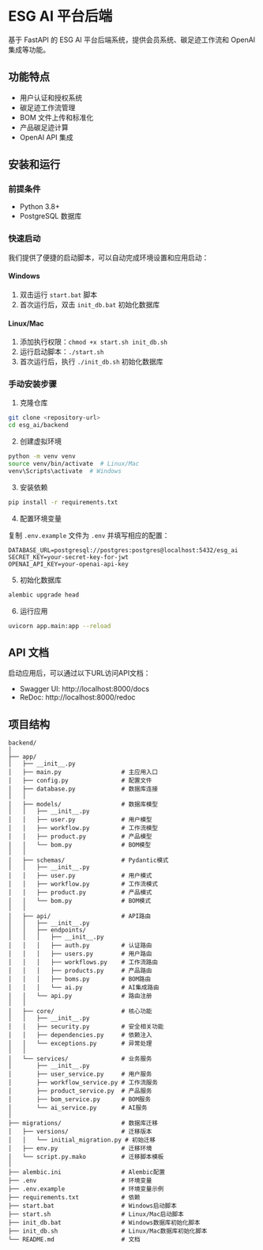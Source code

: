 # ESG AI 平台后端

基于 FastAPI 的 ESG AI 平台后端系统，提供会员系统、碳足迹工作流和 OpenAI 集成等功能。

## 功能特点

- 用户认证和授权系统
- 碳足迹工作流管理
- BOM 文件上传和标准化
- 产品碳足迹计算
- OpenAI API 集成

## 安装和运行

### 前提条件

- Python 3.8+
- PostgreSQL 数据库

### 快速启动

我们提供了便捷的启动脚本，可以自动完成环境设置和应用启动：

#### Windows

1. 双击运行 `start.bat` 脚本
2. 首次运行后，双击 `init_db.bat` 初始化数据库

#### Linux/Mac

1. 添加执行权限：`chmod +x start.sh init_db.sh`
2. 运行启动脚本：`./start.sh`
3. 首次运行后，执行 `./init_db.sh` 初始化数据库

### 手动安装步骤

1. 克隆仓库

```bash
git clone <repository-url>
cd esg_ai/backend
```

2. 创建虚拟环境

```bash
python -m venv venv
source venv/bin/activate  # Linux/Mac
venv\Scripts\activate  # Windows
```

3. 安装依赖

```bash
pip install -r requirements.txt
```

4. 配置环境变量

复制 `.env.example` 文件为 `.env` 并填写相应的配置：

```
DATABASE_URL=postgresql://postgres:postgres@localhost:5432/esg_ai
SECRET_KEY=your-secret-key-for-jwt
OPENAI_API_KEY=your-openai-api-key
```

5. 初始化数据库

```bash
alembic upgrade head
```

6. 运行应用

```bash
uvicorn app.main:app --reload
```

## API 文档

启动应用后，可以通过以下URL访问API文档：

- Swagger UI: http://localhost:8000/docs
- ReDoc: http://localhost:8000/redoc

## 项目结构

```
backend/
│
├── app/
│   ├── __init__.py
│   ├── main.py                 # 主应用入口
│   ├── config.py               # 配置文件
│   ├── database.py             # 数据库连接
│   │
│   ├── models/                 # 数据库模型
│   │   ├── __init__.py
│   │   ├── user.py             # 用户模型
│   │   ├── workflow.py         # 工作流模型
│   │   ├── product.py          # 产品模型
│   │   └── bom.py              # BOM模型
│   │
│   ├── schemas/                # Pydantic模式
│   │   ├── __init__.py
│   │   ├── user.py             # 用户模式
│   │   ├── workflow.py         # 工作流模式
│   │   ├── product.py          # 产品模式
│   │   └── bom.py              # BOM模式
│   │
│   ├── api/                    # API路由
│   │   ├── __init__.py
│   │   ├── endpoints/
│   │   │   ├── __init__.py
│   │   │   ├── auth.py         # 认证路由
│   │   │   ├── users.py        # 用户路由
│   │   │   ├── workflows.py    # 工作流路由
│   │   │   ├── products.py     # 产品路由
│   │   │   ├── boms.py         # BOM路由
│   │   │   └── ai.py           # AI集成路由
│   │   └── api.py              # 路由注册
│   │
│   ├── core/                   # 核心功能
│   │   ├── __init__.py
│   │   ├── security.py         # 安全相关功能
│   │   ├── dependencies.py     # 依赖注入
│   │   └── exceptions.py       # 异常处理
│   │
│   └── services/               # 业务服务
│       ├── __init__.py
│       ├── user_service.py     # 用户服务
│       ├── workflow_service.py # 工作流服务
│       ├── product_service.py  # 产品服务
│       ├── bom_service.py      # BOM服务
│       └── ai_service.py       # AI服务
│
├── migrations/                 # 数据库迁移
│   ├── versions/               # 迁移版本
│   │   └── initial_migration.py # 初始迁移
│   ├── env.py                  # 迁移环境
│   └── script.py.mako          # 迁移脚本模板
│
├── alembic.ini                 # Alembic配置
├── .env                        # 环境变量
├── .env.example                # 环境变量示例
├── requirements.txt            # 依赖
├── start.bat                   # Windows启动脚本
├── start.sh                    # Linux/Mac启动脚本
├── init_db.bat                 # Windows数据库初始化脚本
├── init_db.sh                  # Linux/Mac数据库初始化脚本
└── README.md                   # 文档
``` 